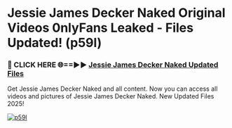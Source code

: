 # Jessie James Decker Naked Original Videos 0nlyFans Leaked - Files Updated! (p59l)

<h3>🔴 CLICK HERE 🌐==►► <a href="https://tinyurl.com/yckcrads" rel="nofollow">Jessie James Decker Naked Updated Files</a></h3>

Get Jessie James Decker Naked and all content. Now you can access all videos and pictures of Jessie James Decker Naked. New Updated Files 2025!

[![p59l](https://i.imgur.com/hpKpOFt.gif)](https://tinyurl.com/yckcrads)

